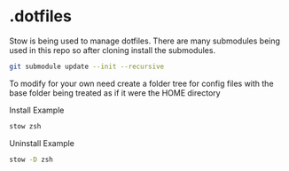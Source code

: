 # .dotfiles

Stow is being used to manage dotfiles. There are many submodules being used in this repo so after cloning install the submodules.
```bash
git submodule update --init --recursive
```
To modify for your own need create a folder tree for config files with the base folder being treated as if it were the HOME directory

Install Example
```bash
stow zsh
```

Uninstall Example
```bash
stow -D zsh
```
